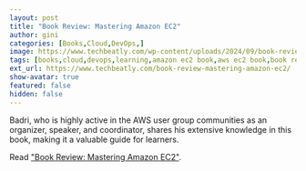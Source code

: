 ```yaml
---
layout: post
title: "Book Review: Mastering Amazon EC2"
author: gini
categories: [Books,Cloud,DevOps,]
image: https://www.techbeatly.com/wp-content/uploads/2024/09/book-review-mastering-amazon-ec2-1024x768.jpg
tags: [books,cloud,devops,learning,amazon ec2 book,aws ec2 book,book review,mastering amazon ec2,mastering amazon ec2 book review,]
ext_url: https://www.techbeatly.com/book-review-mastering-amazon-ec2/
show-avatar: true
featured: false
hidden: false
---
```


 Badri, who is highly active in the AWS user group communities as an organizer, speaker, and coordinator, shares his extensive knowledge in this book, making it a valuable guide for learners.

Read ["Book Review: Mastering Amazon EC2"](https://www.techbeatly.com/book-review-mastering-amazon-ec2/).